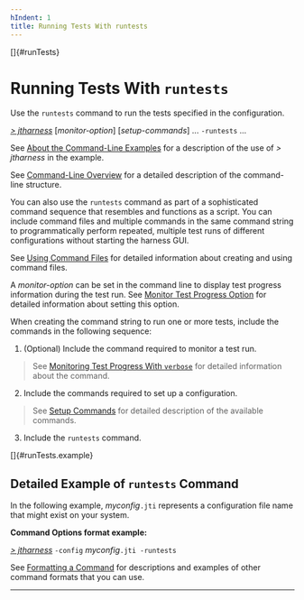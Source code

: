 ```yaml
---
hIndent: 1
title: Running Tests With runtests
---
```


[]{#runTests}

# Running Tests With `runtests`

Use the `runtests` command to run the tests specified in the configuration.

[*\> jtharness*](aboutExamples.html) \[*monitor-option*\] \[*setup-commands*\] \... `-runtests` \...

See [About the Command-Line Examples](aboutExamples.html) for a description of the use of *\>
jtharness* in the example.

See [Command-Line Overview](commandLine.html) for a detailed description of the command-line
structure.

You can also use the `runtests` command as part of a sophisticated command sequence that resembles
and functions as a script. You can include command files and multiple commands in the same command
string to programmatically perform repeated, multiple test runs of different configurations without
starting the harness GUI.

See [Using Command Files](commandFile.html) for detailed information about creating and using
command files.

A *monitor-option* can be set in the command line to display test progress information during the
test run. See [Monitor Test Progress Option](verbose.html) for detailed information about setting
this option.

When creating the command string to run one or more tests, include the commands in the following
sequence:

1.  (Optional) Include the command required to monitor a test run.

> See [Monitoring Test Progress With `verbose`](verbose.html) for detailed information about the
> command.

2.  Include the commands required to set up a configuration.

> See [Setup Commands](setupCommands.html) for detailed description of the available commands.

3.  Include the `runtests` command.

[]{#runTests.example}

## Detailed Example of `runtests` Command

In the following example, *myconfig*`.jti` represents a configuration file name that might exist on
your system.

**Command Options format example:**

[*\> jtharness*](aboutExamples.html) `-config` *myconfig*`.jti -runtests`

See [Formatting a Command](formatCommands.html) for descriptions and examples of other command
formats that you can use.

----------------------------------------------------------------------------------------------------


